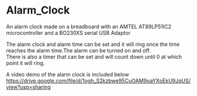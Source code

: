 # Alarm_Clock
An alarm clock made on a breadboard with an AMTEL AT89LP51IC2 microcontroller and a BO230XS serial USB Adaptor


The alarm clock and alarm time can be set and it will ring once the time reaches the alarm time.The alarm can be turned on and off.  
There is also a timer that can be set and will count down until 0 at which point it will ring.  

A video demo of the alarm clock is included below  
https://drive.google.com/file/d/1ogh_S2kzbwe95CuOAM9oaYXoEkU9JqUS/view?usp=sharing

